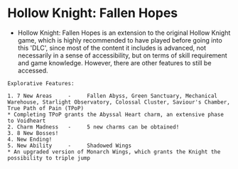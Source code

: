 # Hollow Knight: Fallen Hopes
- Hollow Knight: Fallen Hopes is an extension to the original Hollow Knight game, which is highly recommended to have played before going into this 'DLC', since most of the content it includes is advanced, not necessarily in a sense of accessibility, but on terms of skill requirement and game knowledge. However, there are other features to still be accessed.

```
Explorative Features:

1. 7 New Areas     -     Fallen Abyss, Green Sanctuary, Mechanical Warehouse, Starlight Observatory, Colossal Cluster, Saviour's Chamber, True Path of Pain (TPoP)
* Completing TPoP grants the Abyssal Heart charm, an extensive phase to Voidheart
2. Charm Madness   -     5 new charms can be obtained!
3. 8 New Bosses!
4. New Ending!
5. New Ability     -     Shadowed Wings
* An upgraded version of Monarch Wings, which grants the Knight the possibility to triple jump
```
